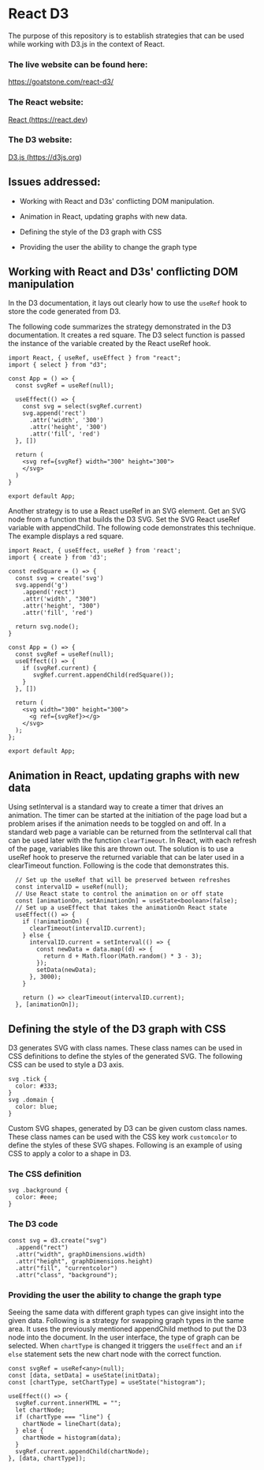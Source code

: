 # React D3

The purpose of this repository is to establish strategies that can be used while working with D3.js in the context of React.

### The live website can be found here:
<a href="https://goatstone.com/react-d3/">https://goatstone.com/react-d3/</a>

### The React website:
<a href="https://react.dev/">React (https://react.dev)</a>

### The D3 website:
<a href="https://d3js.org/">D3.js (https://d3js.org)</a>

## Issues addressed:

- Working with React and D3s' conflicting DOM manipulation.

- Animation in React, updating graphs with new data.

- Defining the style of the D3 graph with CSS

- Providing the user the ability to change the graph type


## Working with React and D3s' conflicting DOM manipulation

In the D3 documentation, it lays out clearly how to use the <code>useRef</code> hook to store the code generated from D3.

The following code summarizes the strategy demonstrated in the D3 documentation. It creates a red square. The D3 select function is passed the instance of the variable created by the React useRef hook.

```
import React, { useRef, useEffect } from "react";
import { select } from "d3";

const App = () => {
  const svgRef = useRef(null);

  useEffect(() => {
    const svg = select(svgRef.current)
    svg.append('rect')
      .attr('width', '300')
      .attr('height', '300')
      .attr('fill', 'red')
  }, [])

  return (
    <svg ref={svgRef} width="300" height="300">
    </svg>
  )
}

export default App;
```

Another strategy is to use a React useRef in an SVG element.
Get an SVG node from a function that builds the D3 SVG.
Set the SVG React useRef variable with appendChild.
The following code demonstrates this technique. The example displays a red square.

```
import React, { useEffect, useRef } from 'react';
import { create } from 'd3';

const redSquare = () => {
  const svg = create('svg')
  svg.append('g')
    .append('rect')
    .attr('width', "300")
    .attr('height', "300")
    .attr('fill', 'red')

  return svg.node();
}

const App = () => {
  const svgRef = useRef(null);
  useEffect(() => {
    if (svgRef.current) {
       svgRef.current.appendChild(redSquare());
    }
  }, [])

  return (
    <svg width="300" height="300">
      <g ref={svgRef}></g>
    </svg>
  );
};

export default App;

```

## Animation in React, updating graphs with new data

Using setInterval is a standard way to create a timer that drives an animation. The timer can be started at the initiation of the page load but a problem arises if the animation needs to be toggled on and off. In a standard web page a variable can be returned from the setInterval call that can be used later with the function <code>clearTimeout</code>. In React, with each refresh of the page, variables like this are thrown out. The solution is to use a useRef hook to preserve the returned variable that can be later used in a clearTimeout function. Following is the code that demonstrates this.

```
  // Set up the useRef that will be preserved between refreshes
  const intervalID = useRef(null);
  // Use React state to control the animation on or off state
  const [animationOn, setAnimationOn] = useState<boolean>(false);
  // Set up a useEffect that takes the animationOn React state
  useEffect(() => {
    if (!animationOn) {
      clearTimeout(intervalID.current);
    } else {
      intervalID.current = setInterval(() => {
        const newData = data.map((d) => {
          return d + Math.floor(Math.random() * 3 - 3);
        });
        setData(newData);
      }, 3000);
    }

    return () => clearTimeout(intervalID.current);
  }, [animationOn]);
```

## Defining the style of the D3 graph with CSS

D3 generates SVG with class names. These class names can be used in CSS definitions to define the styles of the generated SVG. The following CSS can be used to style a D3 axis.

```
svg .tick {
  color: #333;
}
svg .domain {
  color: blue;
}
```

Custom SVG shapes, generated by D3 can be given custom class names. These class names can be used with the CSS key work <code>customcolor</code> to define the styles of these SVG shapes. Following is an example of using CSS to apply a color to a shape in D3.

### The CSS definition

```
svg .background {
  color: #eee;
}
```

### The D3 code

```
const svg = d3.create("svg")
  .append("rect")
  .attr("width", graphDimensions.width)
  .attr("height", graphDimensions.height)
  .attr("fill", "currentcolor")
  .attr("class", "background");
```

### Providing the user the ability to change the graph type

Seeing the same data with different graph types can give insight into the given data.
Following is a strategy for swapping graph types in the same area. It uses the previously mentioned appendChild method to put the D3 node into the document.
In the user interface, the type of graph can be selected. When <code>chartType</code> is changed it triggers the <code>useEffect</code> and an <code>if else</code> statement sets the new chart node with the correct function.

```
const svgRef = useRef<any>(null);
const [data, setData] = useState(initData);
const [chartType, setChartType] = useState("histogram");

useEffect(() => {
  svgRef.current.innerHTML = "";
  let chartNode;
  if (chartType === "line") {
    chartNode = lineChart(data);
  } else {
    chartNode = histogram(data);
  }
  svgRef.current.appendChild(chartNode);
}, [data, chartType]);
  ```